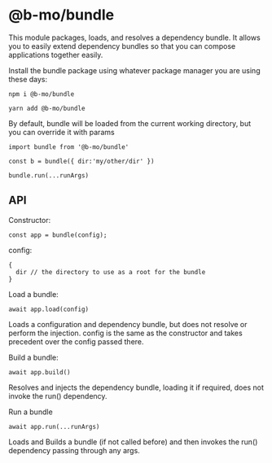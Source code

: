 # @b-mo/bundle

This module packages, loads, and resolves a dependency bundle. It allows you to easily extend dependency bundles
so that you can compose applications together easily.

Install the bundle package using whatever package manager you are using these days:

```npm i @b-mo/bundle```

```yarn add @b-mo/bundle```


By default, bundle will be loaded from the current working directory, but you can override it with params

```
import bundle from '@b-mo/bundle'

const b = bundle({ dir:'my/other/dir' })

bundle.run(...runArgs)

```

## API

Constructor:

```
const app = bundle(config);
```


config:
```
{
  dir // the directory to use as a root for the bundle
}
```

Load a bundle:

```
await app.load(config)
```

Loads a configuration and dependency bundle, but does not resolve or perform the injection.
config is the same as the constructor and takes precedent over the config passed there.


Build a bundle:

```
await app.build()
```

Resolves and injects the dependency bundle, loading it if required, does not invoke the run() dependency.


Run a bundle

```
await app.run(...runArgs)
```

Loads and Builds a bundle (if not called before) and then invokes the run() dependency passing through any args.
